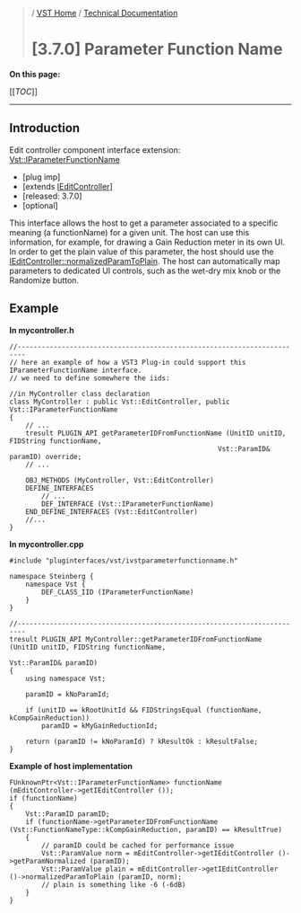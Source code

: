 >/ [VST Home](../../../Index.md) / [Technical Documentation](../../Index.md)
>
># [3.7.0] Parameter Function Name

**On this page:**

[[_TOC_]]

---

## Introduction

Edit controller component interface extension: [Vst::IParameterFunctionName](https://steinbergmedia.github.io/vst3_doc/vstinterfaces//classSteinberg_1_1Vst_1_1IParameterFunctionName.html)

- [plug imp]
- [extends [IEditController](https://steinbergmedia.github.io/vst3_doc/vstinterfaces/classSteinberg_1_1Vst_1_1IEditController.html)]
- [released: 3.7.0]
- [optional]

This interface allows the host to get a parameter associated to a specific meaning (a functionName) for a given unit. The host can use this information, for example, for drawing a Gain Reduction meter in its own UI. In order to get the plain value of this parameter, the host should use the [IEditController::normalizedParamToPlain](https://steinbergmedia.github.io/vst3_doc/vstinterfaces/classSteinberg_1_1Vst_1_1IEditController.html#a849747dc98909312b4cdbdeea82dbae0). The host can automatically map parameters to dedicated UI controls, such as the wet-dry mix knob or the Randomize button.

## Example

**In mycontroller.h**

```
//------------------------------------------------------------------------
// here an example of how a VST3 Plug-in could support this IParameterFunctionName interface.
// we need to define somewhere the iids:
  
//in MyController class declaration
class MyController : public Vst::EditController, public Vst::IParameterFunctionName
{
    // ...
    tresult PLUGIN_API getParameterIDFromFunctionName (UnitID unitID, FIDString functionName,
                                                    Vst::ParamID& paramID) override;
    // ...
  
    OBJ_METHODS (MyController, Vst::EditController)
    DEFINE_INTERFACES
        // ...
        DEF_INTERFACE (Vst::IParameterFunctionName)
    END_DEFINE_INTERFACES (Vst::EditController)
    //...
}
```

**In mycontroller.cpp**

```
#include "pluginterfaces/vst/ivstparameterfunctionname.h"
 
namespace Steinberg {
    namespace Vst {
        DEF_CLASS_IID (IParameterFunctionName)
    }
}
  
//------------------------------------------------------------------------
tresult PLUGIN_API MyController::getParameterIDFromFunctionName (UnitID unitID, FIDString functionName,
                                                                 Vst::ParamID& paramID)
{
    using namespace Vst;
  
    paramID = kNoParamId;
  
    if (unitID == kRootUnitId && FIDStringsEqual (functionName, kCompGainReduction))
        paramID = kMyGainReductionId;
  
    return (paramID != kNoParamId) ? kResultOk : kResultFalse;
}
```

**Example of host implementation**

```
FUnknownPtr<Vst::IParameterFunctionName> functionName (mEditController->getIEditController ());
if (functionName)
{
    Vst::ParamID paramID;
    if (functionName->getParameterIDFromFunctionName (Vst::FunctionNameType::kCompGainReduction, paramID) == kResultTrue)
    {
        // paramID could be cached for performance issue
        Vst::ParamValue norm = mEditController->getIEditController ()->getParamNormalized (paramID);
        Vst::ParamValue plain = mEditController->getIEditController ()->normalizedParamToPlain (paramID, norm);
        // plain is something like -6 (-6dB)
    }
}
```